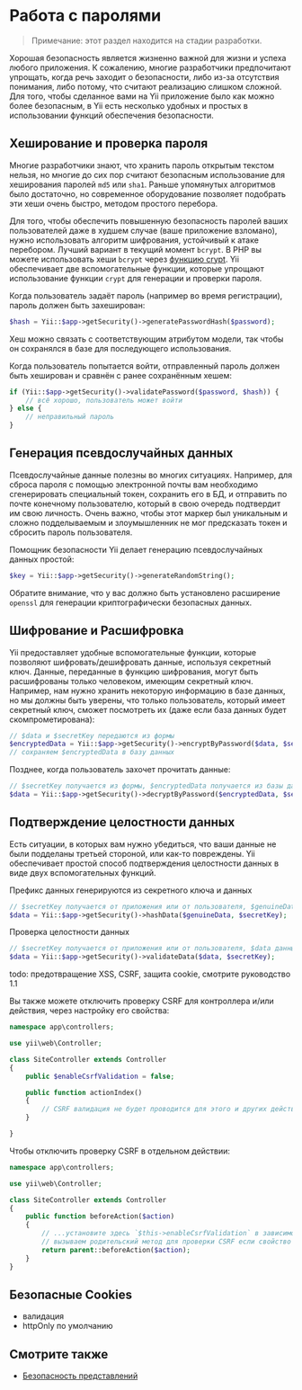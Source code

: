 Работа с паролями
=================

> Примечание: этот раздел находится на стадии разработки.

Хорошая безопасность является жизненно важной для жизни и успеха любого приложения.
К сожалению, многие разработчики предпочитают упрощать, когда речь заходит о безопасности,
либо из-за отсутствия понимания, либо потому, что считают реализацию слишком сложной.
Для того, чтобы сделанное вами на Yii приложение было как можно более безопасным, в Yii есть несколько удобных
и простых в использовании функций обеспечения безопасности.


Хеширование и проверка пароля
-----------------------------

Многие разработчики знают, что хранить пароль открытым текстом нельзя, но многие до сих пор считают безопасным
использование для хеширования паролей `md5` или `sha1`. Раньше упомянутых алгоритмов было достаточно, но современное
оборудование позволяет подобрать эти хеши очень быстро, методом простого перебора.

Для того, чтобы обеспечить повышенную безопасность паролей ваших пользователей даже в худшем случае (ваше
приложение взломано), нужно использовать алгоритм шифрования, устойчивый к атаке перебором. Лучший вариант в текущий
момент `bcrypt`. В PHP вы можете использовать хеши `bcrypt` через [функцию crypt](http://php.net/manual/en/function.crypt.php).
Yii обеспечивает две вспомогательные функции, которые упрощают использование функции `crypt` для генерации и проверки
пароля.

Когда пользователь задаёт пароль (например во время регистрации), пароль должен быть захеширован:


```php
$hash = Yii::$app->getSecurity()->generatePasswordHash($password);
```

Хеш можно связать с соответствующим атрибутом модели, так чтобы он сохранялся в базе для последующего использования.

Когда пользователь попытается войти, отправленный пароль должен быть хеширован и сравнён с ранее сохранённым хешем:

```php
if (Yii::$app->getSecurity()->validatePassword($password, $hash)) {
    // всё хорошо, пользователь может войти
} else {
    // неправильный пароль
}
```

Генерация псевдослучайных данных
--------------------------------

Псевдослучайные данные полезны во многих ситуациях. Например, для сброса пароля с помощью электронной почты
вам необходимо сгенерировать специальный токен, сохранить его в БД, и отправить по почте конечному пользователю,
который в свою очередь подтвердит им свою личность. Очень важно, чтобы этот маркер был уникальным и сложно
подделываемым и злоумышленник не мог предсказать токен и сбросить пароль пользователя.

Помощник безопасности Yii делает генерацию псевдослучайных данных простой:

```php
$key = Yii::$app->getSecurity()->generateRandomString();
```

Обратите внимание, что у вас должно быть установлено расширение `openssl` для генерации криптографически безопасных данных.

Шифрование и Расшифровка
------------------------

Yii предоставляет удобные вспомогательные функции, которые позволяют шифровать/дешифровать данные, используя секретный ключ.
Данные, переданные в функцию шифрования, могут быть расшифрованы только человеком, имеющим секретный ключ. Например, нам
нужно хранить некоторую информацию в базе данных, но мы должны быть уверены, что только пользователь, который имеет
секретный ключ, сможет посмотреть их (даже если база данных будет скомпрометирована):

```php
// $data и $secretKey передаются из формы
$encryptedData = Yii::$app->getSecurity()->encryptByPassword($data, $secretKey);
// сохраняем $encryptedData в базу данных
```

Позднее, когда пользователь захочет прочитать данные:

```php
// $secretKey получается из формы, $encryptedData получается из базы данных
$data = Yii::$app->getSecurity()->decryptByPassword($encryptedData, $secretKey);
```

Подтверждение целостности данных
--------------------------------

Есть ситуации, в которых вам нужно убедиться, что ваши данные не были подделаны третьей стороной, или как-то повреждены.
Yii обеспечивает простой способ подтверждения целостности данных в виде двух вспомогательных функций.

Префикс данных генерируются из секретного ключа и данных

```php
// $secretKey получается от приложения или от пользователя, $genuineData получаются из надёжного источника
$data = Yii::$app->getSecurity()->hashData($genuineData, $secretKey);
```

Проверка целостности данных

```php
// $secretKey получается от приложения или от пользователя, $data данные полученные из ненадёжного источника
$data = Yii::$app->getSecurity()->validateData($data, $secretKey);
```


todo: предотвращение XSS, CSRF, защита cookie, смотрите руководство 1.1

Вы также можете отключить проверку CSRF для контроллера и/или действия, через настройку его свойства:

```php
namespace app\controllers;

use yii\web\Controller;

class SiteController extends Controller
{
    public $enableCsrfValidation = false;

    public function actionIndex()
    {
        // CSRF валидация не будет проводится для этого и других действий
    }

}
```

Чтобы отключить проверку CSRF в отдельном действии:

```php
namespace app\controllers;

use yii\web\Controller;

class SiteController extends Controller
{
    public function beforeAction($action)
    {
        // ...установите здесь `$this->enableCsrfValidation` в зависимости от каких-то условий...
        // вызываем родительский метод для проверки CSRF если свойство установлено в `true`
        return parent::beforeAction($action);
    }
}
```

Безопасные Cookies
------------------

- валидация
- httpOnly по умолчанию

Смотрите также
--------------

- [Безопасность представлений](structure-views.md#security)

